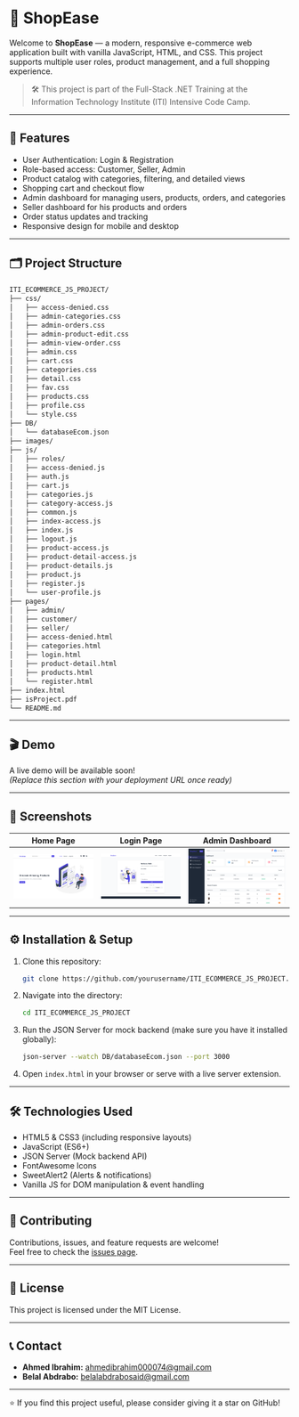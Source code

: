 # 🛒 ShopEase

Welcome to **ShopEase** — a modern, responsive e-commerce web application built with vanilla JavaScript, HTML, and CSS. This project supports multiple user roles, product management, and a full shopping experience.

> 🛠️ This project is part of the Full-Stack .NET Training at the Information Technology Institute (ITI) Intensive Code Camp.

---

## 🚀 Features

- User Authentication: Login & Registration  
- Role-based access: Customer, Seller, Admin  
- Product catalog with categories, filtering, and detailed views  
- Shopping cart and checkout flow  
- Admin dashboard for managing users, products, orders, and categories
- Seller dashboard for his products and orders
- Order status updates and tracking  
- Responsive design for mobile and desktop  

---


## 🗂️ Project Structure

```
ITI_ECOMMERCE_JS_PROJECT/
├── css/
│   ├── access-denied.css
│   ├── admin-categories.css
│   ├── admin-orders.css
│   ├── admin-product-edit.css
│   ├── admin-view-order.css
│   ├── admin.css
│   ├── cart.css
│   ├── categories.css
│   ├── detail.css
│   ├── fav.css
│   ├── products.css
│   ├── profile.css
│   └── style.css
├── DB/
│   └── databaseEcom.json
├── images/
├── js/
│   ├── roles/
│   ├── access-denied.js
│   ├── auth.js
│   ├── cart.js
│   ├── categories.js
│   ├── category-access.js
│   ├── common.js
│   ├── index-access.js
│   ├── index.js
│   ├── logout.js
│   ├── product-access.js
│   ├── product-detail-access.js
│   ├── product-details.js
│   ├── product.js
│   ├── register.js
│   └── user-profile.js
├── pages/
│   ├── admin/
│   ├── customer/
│   ├── seller/
│   ├── access-denied.html
│   ├── categories.html
│   ├── login.html
│   ├── product-detail.html
│   ├── products.html
│   └── register.html
├── index.html
├── isProject.pdf
└── README.md
```

---

## 🎬 Demo

A live demo will be available soon!  
*(Replace this section with your deployment URL once ready)*

---

## 📸 Screenshots

| Home Page                 | Login Page            | Admin Dashboard          |
| ------------------------ | ------------------------- | ----------------------- |
| ![Home](images/HomePage.png) | ![Login](images/LoginScreen.png) | ![Admin](images/AdminDashboard.png) |

---

## ⚙️ Installation & Setup

1. Clone this repository:  
   ```bash
   git clone https://github.com/yourusername/ITI_ECOMMERCE_JS_PROJECT.git
   ```

2. Navigate into the directory:

   ```bash
   cd ITI_ECOMMERCE_JS_PROJECT
   ```

3. Run the JSON Server for mock backend (make sure you have it installed globally):

   ```bash
   json-server --watch DB/databaseEcom.json --port 3000
   ```

4. Open `index.html` in your browser or serve with a live server extension.

---

## 🛠️ Technologies Used

* HTML5 & CSS3 (including responsive layouts)
* JavaScript (ES6+)
* JSON Server (Mock backend API)
* FontAwesome Icons
* SweetAlert2 (Alerts & notifications)
* Vanilla JS for DOM manipulation & event handling

---

## 🙌 Contributing

Contributions, issues, and feature requests are welcome!  
Feel free to check the [issues page](https://github.com/yourusername/ITI_ECOMMERCE_JS_PROJECT/issues).

---

## 📄 License

This project is licensed under the MIT License.

---

## 📞 Contact

* **Ahmed Ibrahim:** [ahmedibrahim000074@gmail.com](mailto:ahmedibrahim000074@gmail.com)  
* **Belal Abdrabo:** [belalabdrabosaid@gmail.com](mailto:belalabdrabosaid@gmail.com)

---

⭐️ If you find this project useful, please consider giving it a star on GitHub!
